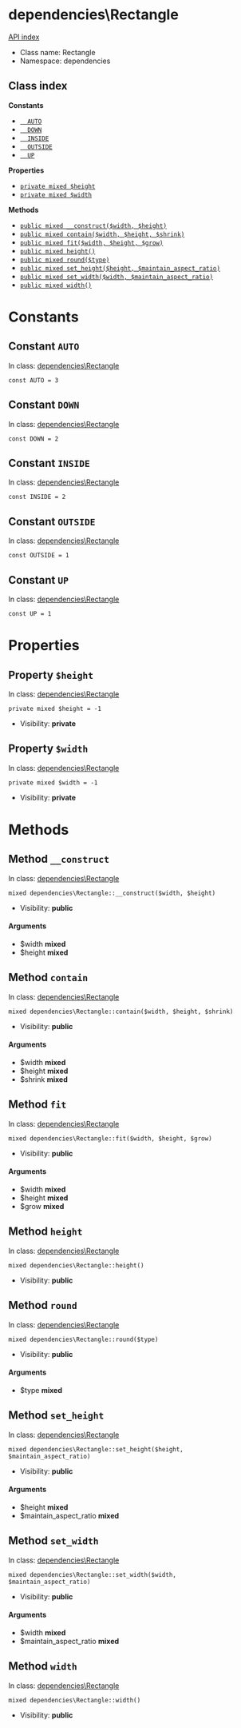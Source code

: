 # dependencies\Rectangle
[API index](../API-index.md)






* Class name: Rectangle
* Namespace: dependencies




## Class index
**Constants**
* [`  AUTO`](#constant-auto)
* [`  DOWN`](#constant-down)
* [`  INSIDE`](#constant-inside)
* [`  OUTSIDE`](#constant-outside)
* [`  UP`](#constant-up)

**Properties**
* [`private mixed $height`](#property-height)
* [`private mixed $width`](#property-width)

**Methods**
* [`public mixed __construct($width, $height)`](#method-__construct)
* [`public mixed contain($width, $height, $shrink)`](#method-contain)
* [`public mixed fit($width, $height, $grow)`](#method-fit)
* [`public mixed height()`](#method-height)
* [`public mixed round($type)`](#method-round)
* [`public mixed set_height($height, $maintain_aspect_ratio)`](#method-set_height)
* [`public mixed set_width($width, $maintain_aspect_ratio)`](#method-set_width)
* [`public mixed width()`](#method-width)





# Constants


## Constant `AUTO`
In class: [dependencies\Rectangle](#top)

```
const AUTO = 3
```





## Constant `DOWN`
In class: [dependencies\Rectangle](#top)

```
const DOWN = 2
```





## Constant `INSIDE`
In class: [dependencies\Rectangle](#top)

```
const INSIDE = 2
```





## Constant `OUTSIDE`
In class: [dependencies\Rectangle](#top)

```
const OUTSIDE = 1
```





## Constant `UP`
In class: [dependencies\Rectangle](#top)

```
const UP = 1
```





# Properties


## Property `$height`
In class: [dependencies\Rectangle](#top)

```
private mixed $height = -1
```





* Visibility: **private**


## Property `$width`
In class: [dependencies\Rectangle](#top)

```
private mixed $width = -1
```





* Visibility: **private**


# Methods


## Method `__construct`
In class: [dependencies\Rectangle](#top)

```
mixed dependencies\Rectangle::__construct($width, $height)
```





* Visibility: **public**

#### Arguments

* $width **mixed**
* $height **mixed**



## Method `contain`
In class: [dependencies\Rectangle](#top)

```
mixed dependencies\Rectangle::contain($width, $height, $shrink)
```





* Visibility: **public**

#### Arguments

* $width **mixed**
* $height **mixed**
* $shrink **mixed**



## Method `fit`
In class: [dependencies\Rectangle](#top)

```
mixed dependencies\Rectangle::fit($width, $height, $grow)
```





* Visibility: **public**

#### Arguments

* $width **mixed**
* $height **mixed**
* $grow **mixed**



## Method `height`
In class: [dependencies\Rectangle](#top)

```
mixed dependencies\Rectangle::height()
```





* Visibility: **public**



## Method `round`
In class: [dependencies\Rectangle](#top)

```
mixed dependencies\Rectangle::round($type)
```





* Visibility: **public**

#### Arguments

* $type **mixed**



## Method `set_height`
In class: [dependencies\Rectangle](#top)

```
mixed dependencies\Rectangle::set_height($height, $maintain_aspect_ratio)
```





* Visibility: **public**

#### Arguments

* $height **mixed**
* $maintain_aspect_ratio **mixed**



## Method `set_width`
In class: [dependencies\Rectangle](#top)

```
mixed dependencies\Rectangle::set_width($width, $maintain_aspect_ratio)
```





* Visibility: **public**

#### Arguments

* $width **mixed**
* $maintain_aspect_ratio **mixed**



## Method `width`
In class: [dependencies\Rectangle](#top)

```
mixed dependencies\Rectangle::width()
```





* Visibility: **public**


